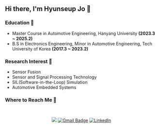 ## Hi there, I'm Hyunseup Jo 🚗  

### Education 📘
- Master Course in Automotive Engineering, Hanyang University **(2023.3 ~ 2025.2)**
- B.S in Electronics Engineering, Minor in Automotive Engineering, Tech University of Korea **(2017.3 ~ 2023.2)**

### Research Interest 🔭
- Sensor Fusion  
- Sensor and Signal Processing Technology
- SIL(Software-in-the-Loop) Simulation
- Automotive Embedded Systems

### Where to Reach Me 📌   

 <div align=center>
  <br>
  
  <a href="https://velog.io/@soup1997" target="_blank"><img src="https://img.shields.io/badge/soup1997-20c997?style=flat-square&logo=Vimeo&logoColor=white"/></a>
  [![Gmail Badge](https://img.shields.io/badge/Gmail-d14836?style=flat-square&logo=Gmail&logoColor=white&link=mailto:hyunseup0815@gmail.com)](hyunseup0815@gmail.com)
  [![LinkedIn](https://img.shields.io/badge/-LinkedIn-0077b5?style=flat-square&logo=linkedin&logoColor=white&link=https://www.linkedin.com/in/hyunseup-jo-529821255/)](https://www.linkedin.com/in/hyunseup-jo-529821255/)
  
</div>

